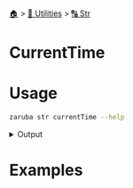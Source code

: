 <!--startTocHeader-->
[🏠](../../README.md) > [🔧 Utilities](../README.md) > [🔠 Str](README.md)
# CurrentTime
<!--endTocHeader-->

# Usage


```bash
zaruba str currentTime --help
```
 
<details>
<summary>Output</summary>
 
```````
Print current time

Usage:
  zaruba str currentTime [flags]

Flags:
  -h, --help   help for currentTime
```````
</details>


# Examples


<!--startTocSubtopic-->
<!--endTocSubtopic-->